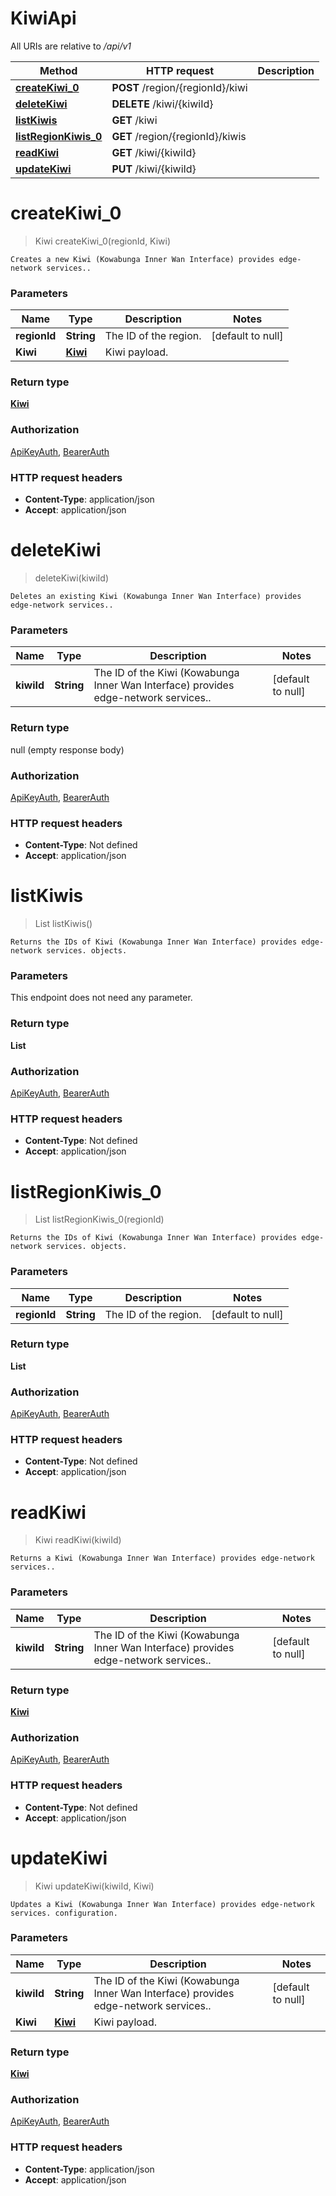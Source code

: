 # KiwiApi

All URIs are relative to */api/v1*

| Method | HTTP request | Description |
|------------- | ------------- | -------------|
| [**createKiwi_0**](KiwiApi.md#createKiwi_0) | **POST** /region/{regionId}/kiwi |  |
| [**deleteKiwi**](KiwiApi.md#deleteKiwi) | **DELETE** /kiwi/{kiwiId} |  |
| [**listKiwis**](KiwiApi.md#listKiwis) | **GET** /kiwi |  |
| [**listRegionKiwis_0**](KiwiApi.md#listRegionKiwis_0) | **GET** /region/{regionId}/kiwis |  |
| [**readKiwi**](KiwiApi.md#readKiwi) | **GET** /kiwi/{kiwiId} |  |
| [**updateKiwi**](KiwiApi.md#updateKiwi) | **PUT** /kiwi/{kiwiId} |  |


<a name="createKiwi_0"></a>
# **createKiwi_0**
> Kiwi createKiwi_0(regionId, Kiwi)



    Creates a new Kiwi (Kowabunga Inner Wan Interface) provides edge-network services..

### Parameters

|Name | Type | Description  | Notes |
|------------- | ------------- | ------------- | -------------|
| **regionId** | **String**| The ID of the region. | [default to null] |
| **Kiwi** | [**Kiwi**](../Models/Kiwi.md)| Kiwi payload. | |

### Return type

[**Kiwi**](../Models/Kiwi.md)

### Authorization

[ApiKeyAuth](../README.md#ApiKeyAuth), [BearerAuth](../README.md#BearerAuth)

### HTTP request headers

- **Content-Type**: application/json
- **Accept**: application/json

<a name="deleteKiwi"></a>
# **deleteKiwi**
> deleteKiwi(kiwiId)



    Deletes an existing Kiwi (Kowabunga Inner Wan Interface) provides edge-network services..

### Parameters

|Name | Type | Description  | Notes |
|------------- | ------------- | ------------- | -------------|
| **kiwiId** | **String**| The ID of the Kiwi (Kowabunga Inner Wan Interface) provides edge-network services.. | [default to null] |

### Return type

null (empty response body)

### Authorization

[ApiKeyAuth](../README.md#ApiKeyAuth), [BearerAuth](../README.md#BearerAuth)

### HTTP request headers

- **Content-Type**: Not defined
- **Accept**: application/json

<a name="listKiwis"></a>
# **listKiwis**
> List listKiwis()



    Returns the IDs of Kiwi (Kowabunga Inner Wan Interface) provides edge-network services. objects.

### Parameters
This endpoint does not need any parameter.

### Return type

**List**

### Authorization

[ApiKeyAuth](../README.md#ApiKeyAuth), [BearerAuth](../README.md#BearerAuth)

### HTTP request headers

- **Content-Type**: Not defined
- **Accept**: application/json

<a name="listRegionKiwis_0"></a>
# **listRegionKiwis_0**
> List listRegionKiwis_0(regionId)



    Returns the IDs of Kiwi (Kowabunga Inner Wan Interface) provides edge-network services. objects.

### Parameters

|Name | Type | Description  | Notes |
|------------- | ------------- | ------------- | -------------|
| **regionId** | **String**| The ID of the region. | [default to null] |

### Return type

**List**

### Authorization

[ApiKeyAuth](../README.md#ApiKeyAuth), [BearerAuth](../README.md#BearerAuth)

### HTTP request headers

- **Content-Type**: Not defined
- **Accept**: application/json

<a name="readKiwi"></a>
# **readKiwi**
> Kiwi readKiwi(kiwiId)



    Returns a Kiwi (Kowabunga Inner Wan Interface) provides edge-network services..

### Parameters

|Name | Type | Description  | Notes |
|------------- | ------------- | ------------- | -------------|
| **kiwiId** | **String**| The ID of the Kiwi (Kowabunga Inner Wan Interface) provides edge-network services.. | [default to null] |

### Return type

[**Kiwi**](../Models/Kiwi.md)

### Authorization

[ApiKeyAuth](../README.md#ApiKeyAuth), [BearerAuth](../README.md#BearerAuth)

### HTTP request headers

- **Content-Type**: Not defined
- **Accept**: application/json

<a name="updateKiwi"></a>
# **updateKiwi**
> Kiwi updateKiwi(kiwiId, Kiwi)



    Updates a Kiwi (Kowabunga Inner Wan Interface) provides edge-network services. configuration.

### Parameters

|Name | Type | Description  | Notes |
|------------- | ------------- | ------------- | -------------|
| **kiwiId** | **String**| The ID of the Kiwi (Kowabunga Inner Wan Interface) provides edge-network services.. | [default to null] |
| **Kiwi** | [**Kiwi**](../Models/Kiwi.md)| Kiwi payload. | |

### Return type

[**Kiwi**](../Models/Kiwi.md)

### Authorization

[ApiKeyAuth](../README.md#ApiKeyAuth), [BearerAuth](../README.md#BearerAuth)

### HTTP request headers

- **Content-Type**: application/json
- **Accept**: application/json

